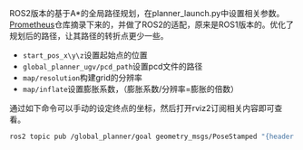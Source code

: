 ROS2版本的基于A*的全局路径规划，在planner_launch.py中设置相关参数。[Prometheus](https://github.com/amov-lab/Prometheus)仓库摘录下来的，并做了ROS2的适配，原来是ROS1版本的。优化了规划后的路径，让其路径的转折点更少一些。

- `start_pos_x\y\z`设置起始点的位置
- `global_planner_ugv/pcd_path`设置pcd文件的路径
- `map/resolution`构建grid的分辨率
- `map/inflate`设置膨胀系数，（膨胀系数/分辨率=膨胀的倍数）

通过如下命令可以手动的设定终点的坐标，然后打开rviz2订阅相关内容即可查看。

```bash
ros2 topic pub /global_planner/goal geometry_msgs/PoseStamped "{header: {frame_id: 'map'}, pose: {position: {x: -28.0, y: -25.0, z: 18.0}, orientation: {x: 0.0, y: 0.0, z: 0.0, w: 1.0}}}"
```

